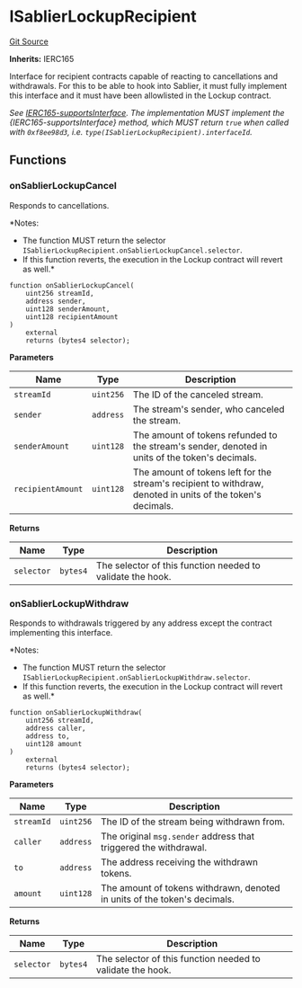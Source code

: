 # ISablierLockupRecipient

[Git Source](https://github.com/sablier-labs/lockup/blob/58eaac45c20c57a93b73d887c714e68f061ec3e6/src/interfaces/ISablierLockupRecipient.sol)

**Inherits:** IERC165

Interface for recipient contracts capable of reacting to cancellations and withdrawals. For this to be able to hook into
Sablier, it must fully implement this interface and it must have been allowlisted in the Lockup contract.

_See [IERC165-supportsInterface](https://eips.ethereum.org/EIPS/eip-165). The implementation MUST implement the
{IERC165-supportsInterface} method, which MUST return `true` when called with `0xf8ee98d3`, i.e.
`type(ISablierLockupRecipient).interfaceId`._

## Functions

### onSablierLockupCancel

Responds to cancellations.

\*Notes:

- The function MUST return the selector `ISablierLockupRecipient.onSablierLockupCancel.selector`.
- If this function reverts, the execution in the Lockup contract will revert as well.\*

```solidity
function onSablierLockupCancel(
    uint256 streamId,
    address sender,
    uint128 senderAmount,
    uint128 recipientAmount
)
    external
    returns (bytes4 selector);
```

**Parameters**

| Name              | Type      | Description                                                                                                 |
| ----------------- | --------- | ----------------------------------------------------------------------------------------------------------- |
| `streamId`        | `uint256` | The ID of the canceled stream.                                                                              |
| `sender`          | `address` | The stream's sender, who canceled the stream.                                                               |
| `senderAmount`    | `uint128` | The amount of tokens refunded to the stream's sender, denoted in units of the token's decimals.             |
| `recipientAmount` | `uint128` | The amount of tokens left for the stream's recipient to withdraw, denoted in units of the token's decimals. |

**Returns**

| Name       | Type     | Description                                                |
| ---------- | -------- | ---------------------------------------------------------- |
| `selector` | `bytes4` | The selector of this function needed to validate the hook. |

### onSablierLockupWithdraw

Responds to withdrawals triggered by any address except the contract implementing this interface.

\*Notes:

- The function MUST return the selector `ISablierLockupRecipient.onSablierLockupWithdraw.selector`.
- If this function reverts, the execution in the Lockup contract will revert as well.\*

```solidity
function onSablierLockupWithdraw(
    uint256 streamId,
    address caller,
    address to,
    uint128 amount
)
    external
    returns (bytes4 selector);
```

**Parameters**

| Name       | Type      | Description                                                               |
| ---------- | --------- | ------------------------------------------------------------------------- |
| `streamId` | `uint256` | The ID of the stream being withdrawn from.                                |
| `caller`   | `address` | The original `msg.sender` address that triggered the withdrawal.          |
| `to`       | `address` | The address receiving the withdrawn tokens.                               |
| `amount`   | `uint128` | The amount of tokens withdrawn, denoted in units of the token's decimals. |

**Returns**

| Name       | Type     | Description                                                |
| ---------- | -------- | ---------------------------------------------------------- |
| `selector` | `bytes4` | The selector of this function needed to validate the hook. |
